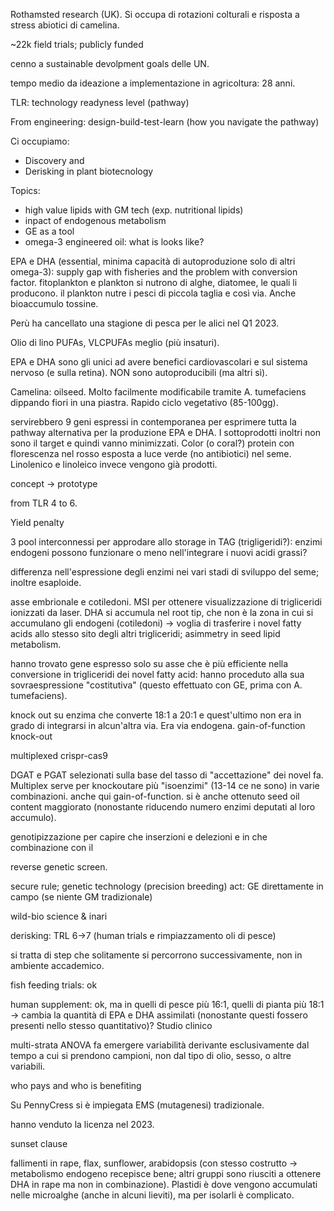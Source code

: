 
Rothamsted research (UK). Si occupa di rotazioni colturali e risposta a stress abiotici di camelina.

~22k field trials; publicly funded

cenno a sustainable devolpment goals delle UN.

tempo medio da ideazione a implementazione in agricoltura: 28 anni.

TLR: technology readyness level (pathway)

From engineering: design-build-test-learn (how you navigate the pathway)

Ci occupiamo:
- Discovery and
- Derisking in plant biotecnology

Topics:
- high value lipids with GM tech (exp. nutritional lipids)
- inpact of endogenous metabolism
- GE as a tool
- omega-3 engineered oil: what is looks like?

EPA e DHA (essential, minima capacità di autoproduzione solo di altri omega-3): supply gap with fisheries and the problem with conversion factor. fitoplankton e plankton si nutrono di alghe, diatomee, le quali li producono. il plankton nutre i pesci di piccola taglia e così via. Anche bioaccumulo tossine.

Perù ha cancellato una stagione di pesca per le alici nel Q1 2023.

Olio di lino PUFAs, VLCPUFAs meglio (più insaturi).

EPA e DHA sono gli unici ad avere benefici cardiovascolari e sul sistema nervoso (e sulla retina). NON sono autoproducibili (ma altri sì).

Camelina: oilseed. Molto facilmente modificabile tramite A. tumefaciens dippando fiori in una piastra. Rapido ciclo vegetativo (85-100gg).

servirebbero 9 geni espressi in contemporanea per esprimere tutta la pathway alternativa per la produzione EPA e DHA. I sottoprodotti inoltri non sono il target e quindi vanno minimizzati. Color (o coral?) protein con florescenza nel rosso esposta a luce verde (no antibiotici) nel seme. Linolenico e linoleico invece vengono già prodotti.

concept -> prototype

from TLR 4 to 6. 

Yield penalty

3 pool interconnessi per approdare allo storage in TAG (trigligeridi?): enzimi endogeni possono funzionare o meno nell'integrare i nuovi acidi grassi?

differenza nell'espressione degli enzimi nei vari stadi di sviluppo del seme; inoltre esaploide.

asse embrionale e cotiledoni. MSI per ottenere visualizzazione di trigliceridi ionizzati da laser. DHA si accumula nel root tip, che non è la zona in cui si accumulano gli endogeni (cotiledoni) -> voglia di trasferire i novel fatty acids allo stesso sito degli altri trigliceridi; asimmetry in seed lipid metabolism.

hanno trovato gene espresso solo su asse che è più efficiente nella conversione in trigliceridi dei novel fatty acid: hanno proceduto alla sua sovraespressione "costitutiva" (questo effettuato con GE, prima con A. tumefaciens).

knock out su enzima che converte 18:1 a 20:1 e quest'ultimo non era in grado di integrarsi in alcun'altra via. Era via endogena. gain-of-function knock-out

multiplexed crispr-cas9

DGAT e PGAT selezionati sulla base del tasso di "accettazione" dei novel fa. Multiplex serve per knockoutare più "isoenzimi" (13-14 ce ne sono) in varie combinazioni. anche qui gain-of-function. si è anche ottenuto seed oil content maggiorato (nonostante riducendo numero enzimi deputati al loro accumulo).

genotipizzazione per capire che inserzioni e delezioni e in che combinazione con il 

reverse genetic screen.

secure rule; genetic technology (precision breeding) act: GE direttamente in campo (se niente GM tradizionale)

wild-bio science & inari

derisking: TRL 6->7 (human trials e rimpiazzamento oli di pesce)

si tratta di step che solitamente si percorrono successivamente, non in ambiente accademico. 

fish feeding trials: ok

human supplement: ok, ma in quelli di pesce più 16:1, quelli di pianta più 18:1
 -> cambia la quantità di EPA e DHA assimilati (nonostante questi fossero presenti nello stesso quantitativo)? Studio clinico

multi-strata ANOVA fa emergere variabilità derivante esclusivamente dal tempo a cui si prendono campioni, non dal tipo di olio, sesso, o altre variabili.

who pays and who is benefiting

Su PennyCress si è impiegata EMS (mutagenesi) tradizionale.

hanno venduto la licenza nel 2023.

sunset clause

fallimenti in rape, flax, sunflower, arabidopsis (con stesso costrutto -> metabolismo endogeno recepisce bene; altri gruppi sono riusciti a ottenere DHA in rape ma non in combinazione). Plastidi è dove vengono accumulati nelle microalghe (anche in alcuni lieviti), ma per isolarli è complicato.

